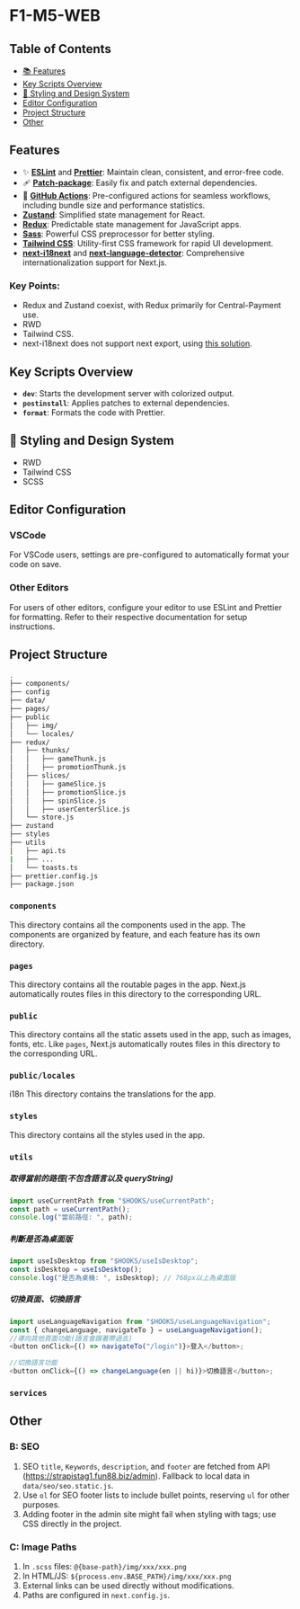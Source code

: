 # F1-M5-WEB

## Table of Contents

-   [📚 Features](#features)
-   [Key Scripts Overview](#key-scripts-overview)
-   [🎨 Styling and Design System](#styling-and-design-system)
-   [Editor Configuration](#editor-configuration)
-   [Project Structure](#project-structure)
-   [Other](#other)

## Features

-   ✨ **[ESLint](https://eslint.org/)** and **[Prettier](https://prettier.io/)**: Maintain clean, consistent, and error-free code.
-   🩹 **[Patch-package](https://www.npmjs.com/package/patch-package)**: Easily fix and patch external dependencies.
-   🚀 **[GitHub Actions](https://github.com/features/actions)**: Pre-configured actions for seamless workflows, including bundle size and performance statistics.
-   **[Zustand](https://zustand.surge.sh/)**: Simplified state management for React.
-   **[Redux](https://redux.js.org/)**: Predictable state management for JavaScript apps.
-   **[Sass](https://sass-lang.com/)**: Powerful CSS preprocessor for better styling.
-   **[Tailwind CSS](https://tailwindcss.com/)**: Utility-first CSS framework for rapid UI development.
-   **[next-i18next](https://github.com/isaachinman/next-i18next)** and **[next-language-detector](https://github.com/i18next/next-language-detector)**: Comprehensive internationalization support for Next.js.

### Key Points:

-   Redux and Zustand coexist, with Redux primarily for Central-Payment use.
-   RWD
-   Tailwind CSS.
-   next-i18next does not support next export, using [this solution](https://locize.com/blog/next-i18n-static/).

## Key Scripts Overview

-   **`dev`**: Starts the development server with colorized output.
-   **`postinstall`**: Applies patches to external dependencies.
-   **`format`**: Formats the code with Prettier.

## 🎨 Styling and Design System

-   RWD
-   Tailwind CSS
-   SCSS

## Editor Configuration

### VSCode

For VSCode users, settings are pre-configured to automatically format your code on save.

### Other Editors

For users of other editors, configure your editor to use ESLint and Prettier for formatting. Refer to their respective documentation for setup instructions.

## Project Structure

```sh
.
├── components/
├── config
├── data/
├── pages/
├── public
│   ├── img/
│   └── locales/
├── redux/
│   ├── thunks/
│   │   ├── gameThunk.js
│   │   ├── promotionThunk.js
│   ├── slices/
│   │   ├── gameSlice.js
│   │   ├── promotionSlice.js
│   │   ├── spinSlice.js
│   │   ├── userCenterSlice.js
│   └── store.js
├── zustand
├── styles
├── utils
│   ├── api.ts
|   ├── ...
│   └── toasts.ts
├── prettier.config.js
├── package.json

```

### `components`

This directory contains all the components used in the app. The components are organized by feature, and each feature has its own directory.

### `pages`

This directory contains all the routable pages in the app. Next.js automatically routes files in this directory to the corresponding URL.

### `public`

This directory contains all the static assets used in the app, such as images, fonts, etc. Like `pages`, Next.js automatically routes files in this directory to the corresponding URL.

### `public/locales`

i18n
This directory contains the translations for the app.

### `styles`

This directory contains all the styles used in the app.

### `utils`

##### 取得當前的路徑(不包含語言以及 queryString)

```javascript
import useCurrentPath from "$HOOKS/useCurrentPath";
const path = useCurrentPath();
console.log("當前路徑: ", path);
```

##### 判斷是否為桌面版

```javascript
import useIsDesktop from "$HOOKS/useIsDesktop";
const isDesktop = useIsDesktop();
console.log("是否為桌機: ", isDesktop); // 768px以上為桌面版
```

##### 切換頁面、切換語言

```javascript
import useLanguageNavigation from "$HOOKS/useLanguageNavigation";
const { changeLanguage, navigateTo } = useLanguageNavigation();
//導向其他頁面功能(語言會跟著帶過去)
<button onClick={() => navigateTo("/login")}>登入</button>;

//切換語言功能
<button onClick={() => changeLanguage(en || hi)}>切換語言</button>;
```

### `services`

## Other

### B: SEO

1. SEO `title`, `Keywords`, `description`, and `footer` are fetched from API (https://strapistag1.fun88.biz/admin). Fallback to local data in `data/seo/seo.static.js`.
2. Use `ol` for SEO footer lists to include bullet points, reserving `ul` for other purposes.
3. Adding footer in the admin site might fail when styling with tags; use CSS directly in the project.

### C: Image Paths

1. In `.scss` files: `@{base-path}/img/xxx/xxx.png`
2. In HTML/JS: `${process.env.BASE_PATH}/img/xxx/xxx.png`
3. External links can be used directly without modifications.
4. Paths are configured in `next.config.js`.
